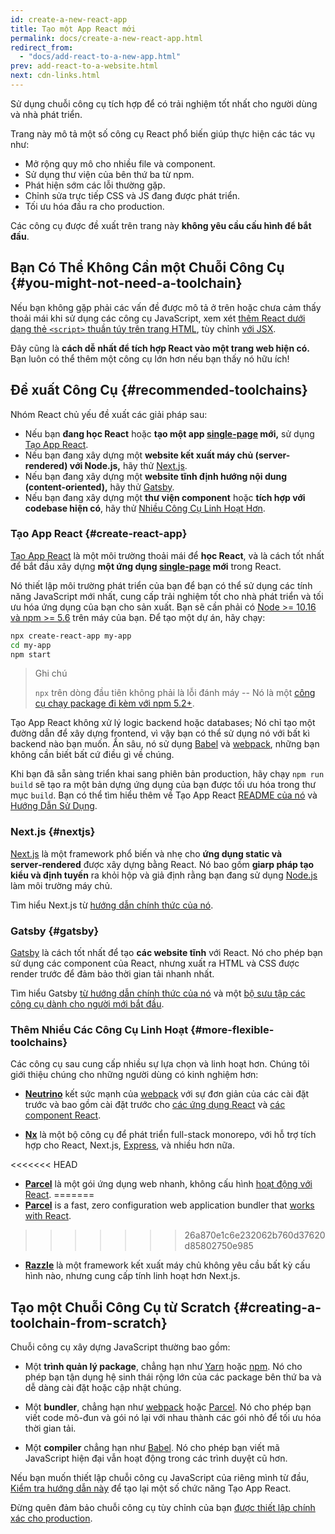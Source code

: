 ```yaml
---
id: create-a-new-react-app
title: Tạo một App React mới
permalink: docs/create-a-new-react-app.html
redirect_from:
  - "docs/add-react-to-a-new-app.html"
prev: add-react-to-a-website.html
next: cdn-links.html
---
```


Sử dụng chuỗi công cụ tích hợp để có trải nghiệm tốt nhất cho người dùng và nhà phát triển.

Trang này mô tả một số công cụ React phổ biến giúp thực hiện các tác vụ như:

* Mở rộng quy mô cho nhiều file và component.
* Sử dụng thư viện của bên thứ ba từ npm.
* Phát hiện sớm các lỗi thường gặp.
* Chỉnh sửa trực tiếp CSS và JS đang được phát triển.
* Tối ưu hóa đầu ra cho production.

Các công cụ được đề xuất trên trang này **không yêu cầu cấu hình để bắt đầu**.

## Bạn Có Thể Không Cần một Chuỗi Công Cụ {#you-might-not-need-a-toolchain}

Nếu bạn không gặp phải các vấn đề được mô tả ở trên hoặc chưa cảm thấy thoải mái khi sử dụng các công cụ JavaScript, xem xét [thêm React dưới dạng thẻ `<script>` thuần túy trên trang HTML](/docs/add-react-to-a-website.html), tùy chỉnh [với JSX](/docs/add-react-to-a-website.html#optional-try-react-with-jsx).

Đây cũng là **cách dễ nhất để tích hợp React vào một trang web hiện có.** Bạn luôn có thể thêm một công cụ lớn hơn nếu bạn thấy nó hữu ích!

## Đề xuất Công Cụ {#recommended-toolchains}

Nhóm React chủ yếu đề xuất các giải pháp sau:

- Nếu bạn **đang học React** hoặc **tạo một app [single-page](/docs/glossary.html#single-page-application) mới,** sử dụng [Tạo App React](#create-react-app).
- Nếu bạn đang xây dựng một **website kết xuất máy chủ (server-rendered) với Node.js,** hãy thử [Next.js](#nextjs).
- Nếu bạn đang xây dựng một **website tĩnh định hướng nội dung (content-oriented),** hãy thử [Gatsby](#gatsby).
- Nếu bạn đang xây dựng một **thư viện component** hoặc **tích hợp với codebase hiện có**, hãy thử [Nhiều Công Cụ Linh Hoạt Hơn](#more-flexible-toolchains).

### Tạo App React {#create-react-app}

[Tạo App React](https://github.com/facebookincubator/create-react-app) là một môi trường thoải mái để **học React**, và là cách tốt nhất để bắt đầu xây dựng **một ứng dụng [single-page](/docs/glossary.html#single-page-application) mới** trong React.

Nó thiết lập môi trường phát triển của bạn để bạn có thể sử dụng các tính năng JavaScript mới nhất, cung cấp trải nghiệm tốt cho nhà phát triển và tối ưu hóa ứng dụng của bạn cho sản xuất. Bạn sẽ cần phải có [Node >= 10.16 và npm >= 5.6](https://nodejs.org/en/) trên máy của bạn. Để tạo một dự án, hãy chạy:

```bash
npx create-react-app my-app
cd my-app
npm start
```

>Ghi chú
>
>`npx` trên dòng đầu tiên không phải là lỗi đánh máy -- Nó là một [công cụ chạy package đi kèm với npm 5.2+](https://medium.com/@maybekatz/introducing-npx-an-npm-package-runner-55f7d4bd282b).

Tạo App React không xử lý logic backend hoặc databases; Nó chỉ tạo một đường dẫn để xây dựng frontend, vì vậy bạn có thể sử dụng nó với bất kì backend nào bạn muốn. Ẩn sâu, nó sử dụng [Babel](https://babeljs.io/) và [webpack](https://webpack.js.org/), những bạn không cần biết bất cứ điều gì về chúng.

Khi bạn đã sẵn sàng triển khai sang phiên bản production, hãy chạy `npm run build` sẽ tạo ra một bản dựng ứng dụng của bạn được tối ưu hóa trong thư mục `build`. Bạn có thể tìm hiểu thêm về Tạo App React [README của nó](https://github.com/facebookincubator/create-react-app#create-react-app--) và [Hướng Dẫn Sử Dụng](https://facebook.github.io/create-react-app/).

### Next.js {#nextjs}

[Next.js](https://nextjs.org/) là một framework phổ biến và nhẹ cho **ứng dụng static và server‑rendered** được xây dựng bằng React. Nó bao gồm **giarp pháp tạo kiểu và định tuyến** ra khỏi hộp và giả định rằng bạn đang sử dụng [Node.js](https://nodejs.org/) làm môi trường máy chủ.

Tìm hiểu Next.js từ [hướng dẫn chính thức của nó](https://nextjs.org/learn/).

### Gatsby {#gatsby}

[Gatsby](https://www.gatsbyjs.org/) là cách tốt nhất để tạo **các website tĩnh** với React. Nó cho phép bạn sử dụng các component của React, nhưng xuất ra HTML và CSS được render trước để đảm bảo thời gian tải nhanh nhất.

Tìm hiểu Gatsby [từ hướng dẫn chính thức của nó](https://www.gatsbyjs.org/docs/) và một [bộ sưu tập các công cụ dành cho người mới bắt đầu](https://www.gatsbyjs.org/docs/gatsby-starters/).

### Thêm Nhiều Các Công Cụ Linh Hoạt {#more-flexible-toolchains}

Các công cụ sau cung cấp nhiều sự lựa chọn và linh hoạt hơn. Chúng tôi giới thiệu chúng cho những người dùng có kinh nghiệm hơn:

- **[Neutrino](https://neutrinojs.org/)** kết sức mạnh của [webpack](https://webpack.js.org/) với sự đơn giản của các cài đặt trước và bao gồm cài đặt trước cho [các ứng dụng React](https://neutrinojs.org/packages/react/) và [các component React](https://neutrinojs.org/packages/react-components/).

- **[Nx](https://nx.dev/react)** là một bộ công cụ để phát triển full-stack monorepo, với hỗ trợ tích hợp cho React, Next.js, [Express](https://expressjs.com/), và nhiều hơn nữa.

<<<<<<< HEAD
- **[Parcel](https://parceljs.org/)** là một gói ứng dụng web nhanh, không cấu hình [hoạt động với React](https://parceljs.org/recipes.html#react).
=======
- **[Parcel](https://parceljs.org/)** is a fast, zero configuration web application bundler that [works with React](https://parceljs.org/recipes/react/).
>>>>>>> 26a870e1c6e232062b760d37620d85802750e985

- **[Razzle](https://github.com/jaredpalmer/razzle)** là một framework kết xuất máy chủ không yêu cầu bất kỳ cấu hình nào, nhưng cung cấp tính linh hoạt hơn Next.js.

## Tạo một Chuỗi Công Cụ từ Scratch {#creating-a-toolchain-from-scratch}

Chuỗi công cụ xây dựng JavaScript thường bao gồm:

* Một **trình quản lý package**, chẳng hạn như [Yarn](https://yarnpkg.com/) hoặc [npm](https://www.npmjs.com/). Nó cho phép bạn tận dụng hệ sinh thái rộng lớn của các package bên thứ ba và dễ dàng cài đặt hoặc cập nhật chúng.

* Một **bundler**, chẳng hạn như [webpack](https://webpack.js.org/) hoặc [Parcel](https://parceljs.org/). Nó cho phép bạn viết code mô-đun và gói nó lại với nhau thành các gói nhỏ để tối ưu hóa thời gian tải.

* Một **compiler** chẳng hạn như [Babel](https://babeljs.io/). Nó cho phép bạn viết mã JavaScript hiện đại vẫn hoạt động trong các trình duyệt cũ hơn.

Nếu bạn muốn thiết lập chuỗi công cụ JavaScript của riêng mình từ đầu, [Kiểm tra hướng dẫn này](https://blog.usejournal.com/creating-a-react-app-from-scratch-f3c693b84658) để tạo lại một số chức năng Tạo App React.

Đừng quên đảm bảo chuỗi công cụ tùy chỉnh của bạn [được thiết lập chính xác cho production](/docs/optimizing-performance.html#use-the-production-build).
